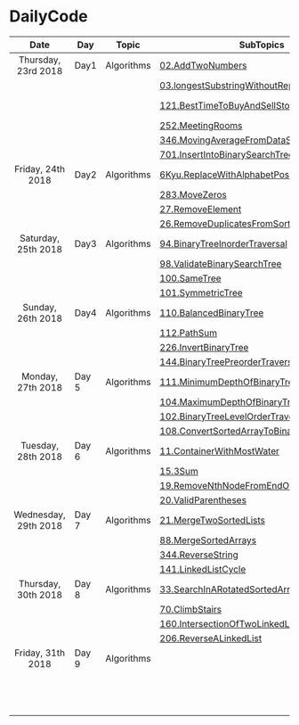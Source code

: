 # DailyCode

| Date                 | Day   | Topic      | SubTopics                                                                                                                                                                                             | Source   | Tags                         |
| :------------------: | ----- | ---------- | ----------------------------------------------------------------------------------------------------------------------------------------------------------------------------------------------------- | -------- | ---------------------------- |
| Thursday, 23rd 2018  | Day1  | Algorithms | [02.AddTwoNumbers](https://github.com/suyashchopra19/DailyCode/blob/master/AlgorithmsAndDataStructure/Algo/Leetcode/02.AddTwoNumbers-DONE.js)                                                         | LeetCode |                              |
|                      |       |            | [03.longestSubstringWithoutRepeatedCharacters](https://github.com/suyashchopra19/DailyCode/blob/master/AlgorithmsAndDataStructure/Algo/Leetcode/03.longestSubstringWithoutRepeatedCharacters-DONE.js) | LeetCode | [HashTable] [String]         |
|                      |       |            | [121.BestTimeToBuyAndSellStock](https://github.com/suyashchopra19/DailyCode/blob/master/AlgorithmsAndDataStructure/Algo/Leetcode/121.BestTimeToBuyAndSellStock-DONE.js)                               | LeetCode | [Array] [DynamicProgramming] |
|                      |       |            | [252.MeetingRooms](https://github.com/suyashchopra19/DailyCode/blob/master/AlgorithmsAndDataStructure/Algo/Leetcode/121.BestTimeToBuyAndSellStock-DONE.js)                                            | LeetCode | [Sort]                       |
|                      |       |            | [346.MovingAverageFromDataStream](https://github.com/suyashchopra19/DailyCode/blob/master/AlgorithmsAndDataStructure/Algo/Leetcode/346.MovingAverageFromDataStream-DONE.js)                           | LeetCode |                              |
|                      |       |            | [701.InsertIntoBinarySearchTree](https://github.com/suyashchopra19/DailyCode/blob/master/AlgorithmsAndDataStructure/Algo/Leetcode/701.InsertIntoBinarySearchTree-DONE.js)                             | LeetCode | [Trees]                      |
| Friday, 24th 2018    | Day2  | Algorithms | [6Kyu.ReplaceWithAlphabetPosition]()                                                                                                                                                                  | CodeWars |                              |
|                      |       |            | [283.MoveZeros]()                                                                                                                                                                                     | LeetCode | [Array]                      |
|                      |       |            | [27.RemoveElement]()                                                                                                                                                                                  | LeetCode | [Array]                      |
|                      |       |            | [26.RemoveDuplicatesFromSortedArray]()                                                                                                                                                                | LeetCode | [Array]                      |
| Saturday, 25th 2018  | Day3  | Algorithms | [94.BinaryTreeInorderTraversal]()                                                                                                                                                                     | LeetCode | [Trees]                      |
|                      |       |            | [98.ValidateBinarySearchTree]()                                                                                                                                                                       | LeetCode | [Trees]                      |
|                      |       |            | [100.SameTree]()                                                                                                                                                                                      | LeetCode | [Trees]                      |
|                      |       |            | [101.SymmetricTree]()                                                                                                                                                                                 | LeetCode | [Trees]                      |
| Sunday, 26th 2018    | Day4  | Algorithms | [110.BalancedBinaryTree]()                                                                                                                                                                            | LeetCode | [Trees]                      |
|                      |       |            | [112.PathSum]()                                                                                                                                                                                       | LeetCode | [Trees]                      |
|                      |       |            | [226.InvertBinaryTree]()                                                                                                                                                                              | LeetCode | [Trees]                      |
|                      |       |            | [144.BinaryTreePreorderTraversal]()                                                                                                                                                                   | LeetCode | [Trees]                      |
| Monday, 27th 2018    | Day 5 | Algorithms | [111.MinimumDepthOfBinaryTree]()                                                                                                                                                                      | LeetCode | [Trees]                      |
|                      |       |            | [104.MaximumDepthOfBinaryTree]()                                                                                                                                                                      | LeetCode | [Trees]                      |
|                      |       |            | [102.BinaryTreeLevelOrderTraversal]()                                                                                                                                                                 | LeetCode | [Trees]                      |
|                      |       |            | [108.ConvertSortedArrayToBinarySearchTree]()                                                                                                                                                          | LeetCode | [Trees]                      |
| Tuesday, 28th 2018   | Day 6 | Algorithms | [11.ContainerWithMostWater]()                                                                                                                                                                         | LeetCode | [Array]                      |
|                      |       |            | [15.3Sum]()                                                                                                                                                                                           | LeetCode | [Array]                      |
|                      |       |            | [19.RemoveNthNodeFromEndOfList]()                                                                                                                                                                     | LeetCode | [LinkedList]                 |
|                      |       |            | [20.ValidParentheses]()                                                                                                                                                                               | LeetCode | [Stack]                      |
| Wednesday, 29th 2018 | Day 7 | Algorithms | [21.MergeTwoSortedLists]()                                                                                                                                                                            | LeetCode | [LinkedList]                 |
|                      |       |            | [88.MergeSortedArrays]()                                                                                                                                                                              | LeetCode | [Array]                      |
|                      |       |            | [344.ReverseString]()                                                                                                                                                                                 | LeetCode | [String]                     |
|                      |       |            | [141.LinkedListCycle]()                                                                                                                                                                               | LeetCode | [LinkedList]                 |
| Thursday, 30th 2018  | Day 8 | Algorithms | [33.SearchInARotatedSortedArray]()                                                                                                                                                                    | LeetCode | [BinarySearch]               |
|                      |       |            | [70.ClimbStairs]()                                                                                                                                                                                    | LeetCode | [DynamicProgramming]         |
|                      |       |            | [160.IntersectionOfTwoLinkedLists]()                                                                                                                                                                  | LeetCode | [LinkedList]                 |
|                      |       |            | [206.ReverseALinkedList]()                                                                                                                                                                            | LeetCode | [LinkedList]                 |
| Friday, 31th 2018    | Day 9 | Algorithms | []()                                                                                                                                                                                                  | LeetCode | []                           |
|                      |       |            | []()                                                                                                                                                                                                  | LeetCode | []                           |
|                      |       |            | []()                                                                                                                                                                                                  | LeetCode | []                           |
|                      |       |            | []()                                                                                                                                                                                                  | LeetCode | []                           |

